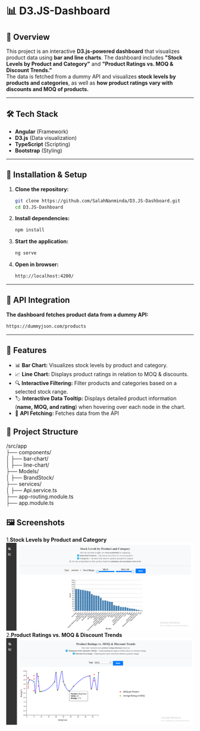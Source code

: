 # 📊 D3.JS-Dashboard

## 🚀 Overview

This project is an interactive **D3.js-powered dashboard** that visualizes product data using **bar and line charts**. The dashboard includes **"Stock Levels by Product and Category"** and **"Product Ratings vs. MOQ & Discount Trends."**  
The data is fetched from a dummy API and visualizes **stock levels by products and categories**, as well as **how product ratings vary with discounts and MOQ of products.**

---

## 🛠 Tech Stack

- **Angular** (Framework)
- **D3.js** (Data visualization)
- **TypeScript** (Scripting)
- **Bootstrap** (Styling)

---

## 🔧 Installation & Setup

1. **Clone the repository:**

   ```sh
   git clone https://github.com/SalahNanminda/D3.JS-Dashboard.git
   cd D3.JS-Dashboard

   ```

2. **Install dependencies:**

   ```sh
   npm install
   ```

3. **Start the application:**

   ```sh
   ng serve
   ```

4. **Open in browser:**

   ```sh
   http://localhost:4200/
   ```

---

## 📡 API Integration

**The dashboard fetches product data from a dummy API:**

```sh
https://dummyjson.com/products
```

---

## 📌 Features

- 📊 **Bar Chart:** Visualizes stock levels by product and category.
- 📈 **Line Chart:** Displays product ratings in relation to MOQ & discounts.
- 🔍 **Interactive Filtering:** Filter products and categories based on a selected stock range.
- 🏷 **Interactive Data Tooltip:** Displays detailed product information (**name, MOQ, and rating**) when hovering over each node in the chart.
- 📡 **API Fetching:** Fetches data from the API

## 📁 Project Structure

/src/app  
├── components/  
│ ├── bar-chart/  
│ ├── line-chart/  
├── Models/  
│ ├── BrandStock/  
├── services/  
│ ├── Api.service.ts  
├── app-routing.module.ts  
├── app.module.ts

## 🖼 Screenshots

1.**Stock Levels by Product and Category**
![alt text](image.png) 2.**Product Ratings vs. MOQ & Discount Trends**
![alt text](image-1.png)
